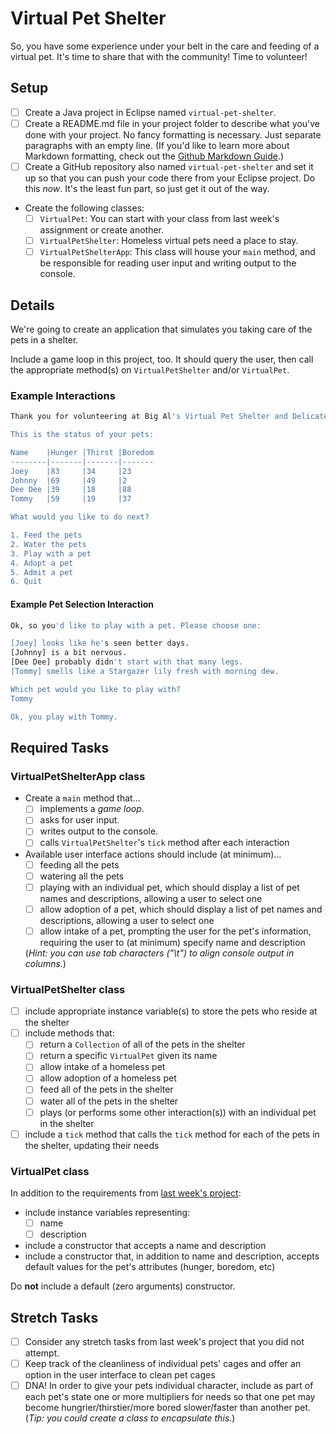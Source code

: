 # Virtual Pet Shelter

So, you have some experience under your belt in the care and feeding of a virtual pet. It's time to share that with the community! Time to volunteer!

## Setup

- [ ] Create a Java project in Eclipse named `virtual-pet-shelter`.
- [ ] Create a README.md file in your project folder to describe what you've done with your project. No fancy formatting is necessary. Just separate paragraphs with an empty line. (If you'd like to learn more about Markdown formatting, check out the [Github Markdown Guide](https://guides.github.com/features/mastering-markdown/).)
- [ ] Create a GitHub repository also named `virtual-pet-shelter` and set it up so that you can push your code there from your Eclipse project. Do this *now*. It's the least fun part, so just get it out of the way.
- Create the following classes:
	- [ ] `VirtualPet`: You can start with your class from last week's assignment or create another.
	- [ ] `VirtualPetShelter`: Homeless virtual pets need a place to stay.
	- [ ] `VirtualPetShelterApp`: This class will house your `main` method, and be responsible for reading user input and writing output to the console.

## Details

We're going to create an application that simulates you taking care of the pets in a shelter.

Include a game loop in this project, too. It should query the user, then call the appropriate method(s) on `VirtualPetShelter` and/or `VirtualPet`.

### Example Interactions

```bash
Thank you for volunteering at Big Al's Virtual Pet Shelter and Delicatessen!

This is the status of your pets:

Name	|Hunger	|Thirst	|Boredom
--------|-------|-------|-------
Joey	|83     |34     |23
Johnny	|69     |49     |2
Dee Dee	|39     |18     |88
Tommy	|59     |19     |37

What would you like to do next?

1. Feed the pets
2. Water the pets
3. Play with a pet
4. Adopt a pet
5. Admit a pet
6. Quit
```

#### Example Pet Selection Interaction

```bash
Ok, so you'd like to play with a pet. Please choose one:

[Joey] looks like he's seen better days.
[Johnny] is a bit nervous.
[Dee Dee] probably didn't start with that many legs.
[Tommy] smells like a Stargazer lily fresh with morning dew.

Which pet would you like to play with?
Tommy

Ok, you play with Tommy.
```

## Required Tasks

### VirtualPetShelterApp class

- Create a `main` method that…
	- [ ] implements a *game loop*.
	- [ ] asks for user input.
	- [ ] writes output to the console.
	- [ ] calls `VirtualPetShelter`'s `tick` method after each interaction

- Available user interface actions should include (at minimum)…
	- [ ] feeding all the pets
	- [ ] watering all the pets
	- [ ] playing with an individual pet, which should display a list of pet names and descriptions, allowing a user to select one
	- [ ] allow adoption of a pet, which should display a list of pet names and descriptions, allowing a user to select one
	- [ ] allow intake of a pet, prompting the user for the pet's information, requiring the user to (at minimum) specify name and description

	(*Hint: you can use tab characters ("\t") to align console output in columns.*)

### VirtualPetShelter class

- [ ] include appropriate instance variable(s) to store the pets who reside at the shelter
- [ ] include methods that:
	- [ ] return a `Collection` of all of the pets in the shelter
	- [ ] return a specific `VirtualPet` given its name
	- [ ] allow intake of a homeless pet
	- [ ] allow adoption of a homeless pet
	- [ ] feed all of the pets in the shelter
	- [ ] water all of the pets in the shelter
	- [ ] plays (or performs some other interaction(s)) with an individual pet in the shelter
- [ ] include a `tick` method that calls the `tick` method for each of the pets in the shelter, updating their needs

### VirtualPet class
	
In addition to the requirements from [last week's project](../virtual-pet):
- include instance variables representing:
	- [ ] name
	- [ ] description
- include a constructor that accepts a name and description
- include a constructor that, in addition to name and description, accepts default values for the pet's attributes (hunger, boredom, etc)

Do **not** include a default (zero arguments) constructor.

## Stretch Tasks

- [ ] Consider any stretch tasks from last week's project that you did not attempt.
- [ ] Keep track of the cleanliness of individual pets' cages and offer an option in the user interface to clean pet cages
- [ ] DNA! In order to give your pets individual character, include as part of each pet's state one or more multipliers for needs so that one pet may become hungrier/thirstier/more bored slower/faster than another pet. (*Tip: you could create a class to encapsulate this.*)
